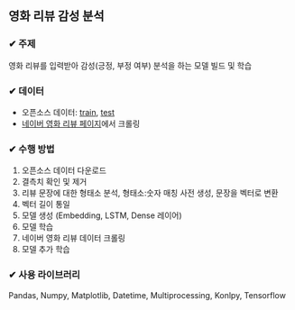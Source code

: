 ## 영화 리뷰 감성 분석



### ✔ 주제

영화 리뷰를 입력받아 감성(긍정, 부정 여부) 분석을 하는 모델 빌드 및 학습



### ✔ 데이터

- 오픈소스 데이터: [train](https://raw.githubusercontent.com/e9t/nsmc/master/ratings_train.txt), [test](https://raw.githubusercontent.com/e9t/nsmc/master/ratings_test.txt)
- [네이버 영화 리뷰 페이지](https://movie.naver.com/movie/point/af/list.naver?&page=1)에서 크롤링



### ✔ 수행 방법

1. 오픈소스 데이터 다운로드
2. 결측치 확인 및 제거
3. 리뷰 문장에 대한 형태소 분석, 형태소:숫자 매칭 사전 생성, 문장을 벡터로 변환
4. 벡터 길이 통일
5. 모델 생성 (Embedding, LSTM, Dense 레이어)
6. 모델 학습
7. 네이버 영화 리뷰 데이터 크롤링
8. 모델 추가 학습



### ✔ 사용 라이브러리

Pandas, Numpy, Matplotlib, Datetime, Multiprocessing, Konlpy, Tensorflow

